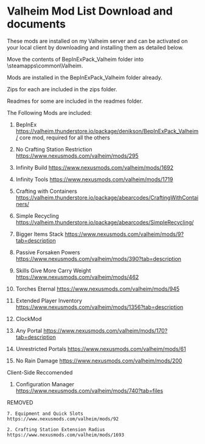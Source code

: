 # Valheim Mod List Download and documents

These mods are installed on my Valheim server and can be activated on your local client by downloading and installing them as detailed below.

Move the contents of BepInExPack_Valheim folder into <Steam Location>\steamapps\common\Valheim.
  
Mods are installed in the BepInExPack_Valheim folder already. 
  
Zips for each are included in the zips folder.
  
Readmes for some are included in the readmes folder.

The Following Mods are included:
  
  1. BepInEx
    https://valheim.thunderstore.io/package/denikson/BepInExPack_Valheim/
    core mod, required for all the others
  2. No Crafting Station Restriction
    https://www.nexusmods.com/valheim/mods/295
  3. Infinity Build
    https://www.nexusmods.com/valheim/mods/1692
  4. Infinity Tools
    https://www.nexusmods.com/valheim/mods/1719
  5. Crafting with Containers
    https://valheim.thunderstore.io/package/abearcodes/CraftingWithContainers/
  6. Simple Recycling
    https://valheim.thunderstore.io/package/abearcodes/SimpleRecycling/
  7. Bigger Items Stack
    https://www.nexusmods.com/valheim/mods/9?tab=description
  8. Passive Forsaken Powers 
    https://www.nexusmods.com/valheim/mods/390?tab=description
  9. Skills Give More Carry Weight
    https://www.nexusmods.com/valheim/mods/462
  10. Torches Eternal
    https://www.nexusmods.com/valheim/mods/945
  11. Extended Player Inventory
    https://www.nexusmods.com/valheim/mods/1356?tab=description
  12. ClockMod 
    
  13. Any Portal
    https://www.nexusmods.com/valheim/mods/170?tab=description
  14. Unrestricted Portals
    https://www.nexusmods.com/valheim/mods/61
  15. No Rain Damage
    https://www.nexusmods.com/valheim/mods/200
  
  Client-Side Reccomended
  1. Configuration Manager
    https://www.nexusmods.com/valheim/mods/740?tab=files
  
  REMOVED
  
    7. Equipment and Quick Slots
    https://www.nexusmods.com/valheim/mods/92
    
    2. Crafting Station Extension Radius
    https://www.nexusmods.com/valheim/mods/1693
  
